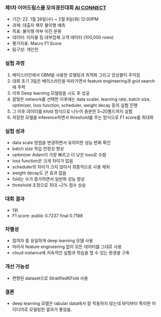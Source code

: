 ### 제1차 이어드림스쿨 모의경진대회 [AI CONNECT](https://www.aiconnect.kr/main/competition/list)
- 기간: 22. 1월 26일(수) ~ 2월 8일(화) 12:00PM
- 과제: 대출자 채무 불이행 예측
- 목표: 불이행 여부 이진 분류
- 데이터: 이자율 등 대부업체 고객 데이터 (100,000 rows)
- 평가지표: Macro F1 Score
- 팀구성: 개인전

### 실험 과정
1. 베이스라인에서 GBM을 사용한 모델링과 최적화 그리고 앙상블이 주어짐
2. 대회 초기 3일은 베이스라인을 따라가면서 feature engineering과 grid search에 주력
3. 이후 Deep learning 모델링을 시도 후 성공
4. 알맞은 network를 선택한 이후에는 data scaler, learning rate, batch size, optimizer, loss function, scheduler, weight decay 등의 실험 진행
5. 그 이후 데이터를 kfold 방식으로 나누어 충분한 5~20폴드까지 실험
6. 저장한 모델을 inference하면서 threshold를 주는 방식으로 F1 score를 최대화

### 실험 성과
- data scale 방법을 변경하면서 유의미한 성능 변화 확인
- batch size 학습 안정성 향상
- optimizer Adam이 가장 빠르고 더 낮은 loss로 수렴
- loss function은 크게 차이가 없음
- scheduler의 차이가 크지 않아서 최종적으로 사용 제외
- weight decay도 큰 효과 없음
- fold는 수가 증가하면서 일반화 성능 향상
- threshold 조정으로 최대 ~2% 점수 상승

### 대회 결과
- 1위
- F1 score: public 0.7237 final 0.7188

### 차별성
- 참여자 중 유일하게 deep learning 모델 사용
- 따라서 feature engineering 없이 모든 데이터를 그대로 사용
- cloud instance에 지속적인 실험과 학습을 할 수 있는 환경을 구축

### 개선 가능성
- 편향된 dataset으로 StratifiedKFold 사용

### 결론
- deep learning 모델은 tabular data에서 잘 작동하지 않는데 바닥부터 특이한 아이디어로 모델링한 결과가 좋았음.
